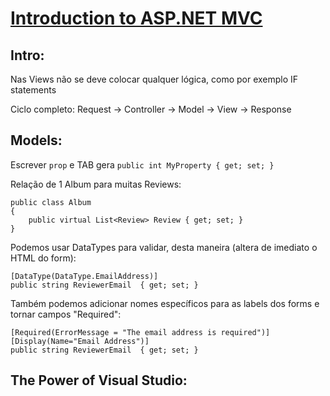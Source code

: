 # [Introduction to ASP.NET MVC](https://mva.microsoft.com/en-US/training-courses/introduction-to-aspnet-mvc-8322?l=nKZwZ8Zy_3504984382)

## Intro:
Nas Views não se deve colocar qualquer lógica, como por exemplo IF statements

Ciclo completo: Request -> Controller -> Model -> View -> Response

## Models:
Escrever `prop` e TAB gera `public int MyProperty { get; set; }`

Relação de 1 Album para muitas Reviews:

```
public class Album
{
    public virtual List<Review> Review { get; set; }
}
```

Podemos usar DataTypes para validar, desta maneira (altera de imediato o HTML do form):
```
[DataType(DataType.EmailAddress)]
public string ReviewerEmail  { get; set; }
```

Também podemos adicionar nomes específicos para as labels dos forms e tornar campos "Required":
```
[Required(ErrorMessage = "The email address is required")]
[Display(Name="Email Address")]
public string ReviewerEmail  { get; set; }
```

## The Power of Visual Studio:
